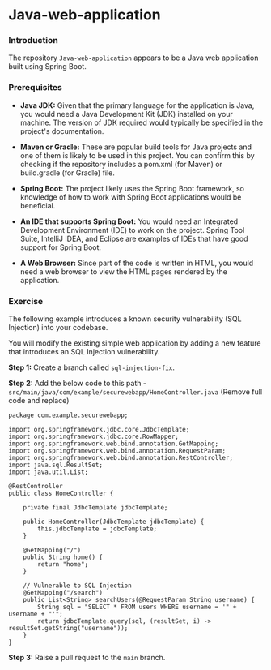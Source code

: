 # Java-web-application

### Introduction
The repository `Java-web-application` appears to be a Java web application built using Spring Boot.

### Prerequisites
- **Java JDK:** Given that the primary language for the application is Java, you would need a Java Development Kit (JDK) installed on your machine. The version of JDK required would typically be specified in the project's documentation.

- **Maven or Gradle:** These are popular build tools for Java projects and one of them is likely to be used in this project. You can confirm this by checking if the repository includes a pom.xml (for Maven) or build.gradle (for Gradle) file.

- **Spring Boot:** The project likely uses the Spring Boot framework, so knowledge of how to work with Spring Boot applications would be beneficial.

- **An IDE that supports Spring Boot:** You would need an Integrated Development Environment (IDE) to work on the project. Spring Tool Suite, IntelliJ IDEA, and Eclipse are examples of IDEs that have good support for Spring Boot.

- **A Web Browser:** Since part of the code is written in HTML, you would need a web browser to view the HTML pages rendered by the application.

### Exercise

The following example introduces a known security vulnerability (SQL Injection) into your codebase.

You will modify the existing simple web application by adding a new feature that introduces an SQL Injection vulnerability. 

**Step 1:** Create a branch called `sql-injection-fix`.

**Step 2:** Add the below code to this path - `src/main/java/com/example/securewebapp/HomeController.java` (Remove full code and replace)

```
package com.example.securewebapp;

import org.springframework.jdbc.core.JdbcTemplate;
import org.springframework.jdbc.core.RowMapper;
import org.springframework.web.bind.annotation.GetMapping;
import org.springframework.web.bind.annotation.RequestParam;
import org.springframework.web.bind.annotation.RestController;
import java.sql.ResultSet;
import java.util.List;

@RestController
public class HomeController {

    private final JdbcTemplate jdbcTemplate;

    public HomeController(JdbcTemplate jdbcTemplate) {
        this.jdbcTemplate = jdbcTemplate;
    }

    @GetMapping("/")
    public String home() {
        return "home";
    }

    // Vulnerable to SQL Injection
    @GetMapping("/search")
    public List<String> searchUsers(@RequestParam String username) {
        String sql = "SELECT * FROM users WHERE username = '" + username + "'";
        return jdbcTemplate.query(sql, (resultSet, i) -> resultSet.getString("username"));
    }
}
```
**Step 3:** Raise a pull request to the `main` branch.
